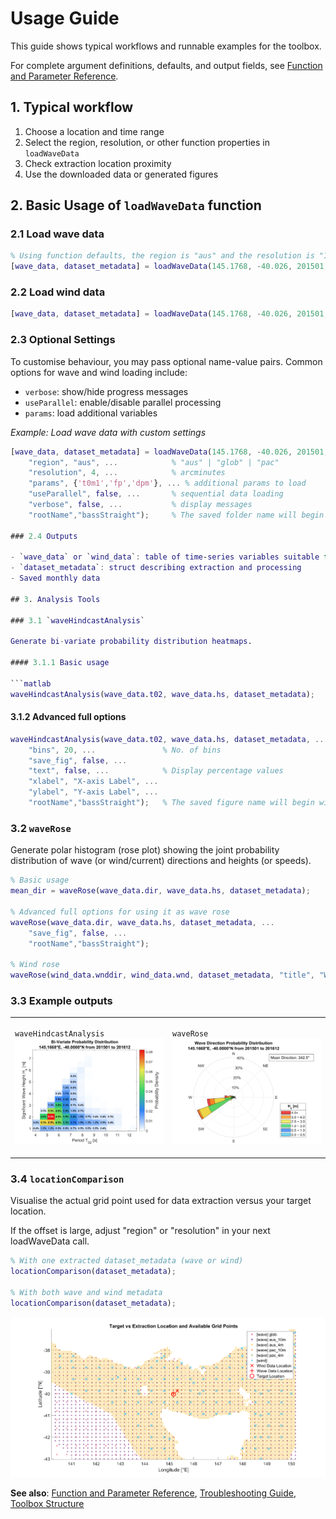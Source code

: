# Usage Guide

This guide shows typical workflows and runnable examples for the toolbox.

For complete argument definitions, defaults, and output fields, see [Function and Parameter Reference](parameters.md).

## 1. Typical workflow

1. Choose a location and time range
2. Select the region, resolution, or other function properties in `loadWaveData`
3. Check extraction location proximity
4. Use the downloaded data or generated figures

## 2. Basic Usage of `loadWaveData` function

### 2.1 Load wave data

```matlab
% Using function defaults, the region is "aus" and the resolution is "10"
[wave_data, dataset_metadata] = loadWaveData(145.1768, -40.026, 201501, 201512);
```

### 2.2 Load wind data

```matlab
[wave_data, dataset_metadata] = loadWaveData(145.1768, -40.026, 201501, 201512, 'wind', true);
```

### 2.3 Optional Settings

To customise behaviour, you may pass optional name-value pairs.
Common options for wave and wind loading include:

- `verbose`: show/hide progress messages
- `useParallel`: enable/disable parallel processing
- `params`: load additional variables

_Example: Load wave data with custom settings_

````matlab
[wave_data, dataset_metadata] = loadWaveData(145.1768, -40.026, 201501, 201512, ...
    "region", "aus", ...            % "aus" | "glob" | "pac"
    "resolution", 4, ...            % arcminutes
    "params", {'t0m1','fp','dpm'}, ... % additional params to load
    "useParallel", false, ...       % sequential data loading
    "verbose", false, ...           % display messages
    "rootName","bassStraight");     % The saved folder name will begin with 'bassStraight'

### 2.4 Outputs

- `wave_data` or `wind_data`: table of time‑series variables suitable for plotting and statistics
- `dataset_metadata`: struct describing extraction and processing
- Saved monthly data

## 3. Analysis Tools

### 3.1 `waveHindcastAnalysis`

Generate bi-variate probability distribution heatmaps.

#### 3.1.1 Basic usage

```matlab
waveHindcastAnalysis(wave_data.t02, wave_data.hs, dataset_metadata);
````

#### 3.1.2 Advanced full options

```matlab
waveHindcastAnalysis(wave_data.t02, wave_data.hs, dataset_metadata, ...
    "bins", 20, ...               % No. of bins
    "save_fig", false, ...
    "text", false, ...            % Display percentage values
    "xlabel", "X-axis Label", ...
    "ylabel", "Y-axis Label", ...
    "rootName","bassStraight");   % The saved figure name will begin with 'bassStraight'
```

### 3.2 `waveRose`

Generate polar histogram (rose plot) showing the joint probability distribution of wave (or wind/current) directions and heights (or speeds).

```matlab
% Basic usage
mean_dir = waveRose(wave_data.dir, wave_data.hs, dataset_metadata);

% Advanced full options for using it as wave rose
waveRose(wave_data.dir, wave_data.hs, dataset_metadata, ...
    "save_fig", false, ...
    "rootName","bassStraight");

% Wind rose
waveRose(wind_data.wnddir, wind_data.wnd, dataset_metadata, "title", "Wind");
```

### 3.3 Example outputs

<table>
<tr>
<td width="50%">

`waveHindcastAnalysis`
![Bi-Variate Probability Distribution](figures/biVariate_201501_201612_145.1668E_-40.0000N.png)

</td>
<td width="50%">

`waveRose`
![Wind Rose](figures/waveRose_201501_201612_145.1668E_-40.0000N.png)

</td>
</tr>
</table>

### 3.4 **`locationComparison`**

Visualise the actual grid point used for data extraction versus your target location.

If the offset is large, adjust "region" or "resolution" in your next loadWaveData call.

```matlab
% With one extracted dataset_metadata (wave or wind)
locationComparison(dataset_metadata);

% With both wave and wind metadata
locationComparison(dataset_metadata);
```

![Location Comparison](figures/locationComparison.png)

**See also**: [Function and Parameter Reference](parameters.md), [Troubleshooting Guide](troubleshooting.md), [Toolbox Structure](structure.md)
